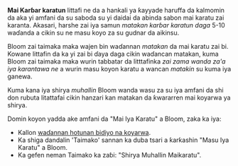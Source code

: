 **Mai Karɓar karatun** littafi ne da a hankali ya ƙayyade haruffa da kalmomin da aka yi amfani da su saboda su yi daidai da abinda sabon mai karatu zai karanta. Akasari, harshe zai iya samun *matakan karɓar karatun daga* 5-10 waɗanda a cikin su ne masu koyo za su gudnar da aikinsu.

Bloom zai taimaka maka wajen bin waɗannan *matakan* da mai karatu zai bi. Kowane littafin da ka yi zai bi ɗaya daga cikin waɗancan matakan, kuma Bloom zai taimaka maka wurin tabbatar da litttafinka *zai zama wanda za'a iya karantawa ne* a wurin masu koyon karatu a wancan *matakin* su kuma iya ganewa.

Kuma kana iya shirya *muhallin* Bloom wanda wasu za su iya amfani da shi don rubuta litattafai cikin hanzari kan matakan da ƙwararren mai koyarwa ya shirya.

Domin koyon yadda ake amfani da "Mai Iya Karatu" a Bloom, zaka ka iya:

- Kallon [waɗannan hotunan bidiyo na koyarwa](http://tiny.cc.8vbwux).
- Ka shiga dandalin 'Taimako' sannan ka duba tsari a ƙarƙashin "Masu Iya Karatu" a Bloom.
- Ka gefen neman Taimako ka zaɓi: "Shirya Muhallin Maikaratu".
